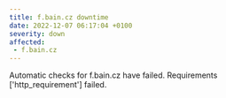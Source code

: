 ```yaml
---
title: f.bain.cz downtime
date: 2022-12-07 06:17:04 +0100
severity: down
affected:
 - f.bain.cz
---
```

Automatic checks for f.bain.cz have failed. Requirements ['http_requirement'] failed.
